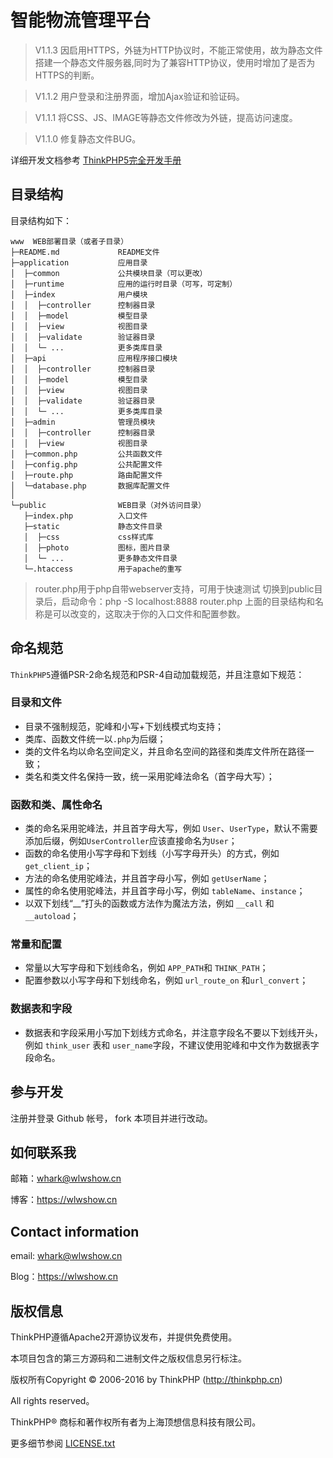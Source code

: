 智能物流管理平台
===============

> V1.1.3 因启用HTTPS，外链为HTTP协议时，不能正常使用，故为静态文件搭建一个静态文件服务器,同时为了兼容HTTP协议，使用时增加了是否为HTTPS的判断。

> V1.1.2 用户登录和注册界面，增加Ajax验证和验证码。

> V1.1.1 将CSS、JS、IMAGE等静态文件修改为外链，提高访问速度。

> V1.1.0 修复静态文件BUG。

详细开发文档参考 [ThinkPHP5完全开发手册](http://www.kancloud.cn/manual/thinkphp5)

## 目录结构

目录结构如下：

~~~
www  WEB部署目录（或者子目录）
├─README.md             README文件
├─application           应用目录
│  ├─common             公共模块目录（可以更改）
│  ├─runtime            应用的运行时目录（可写，可定制）
│  ├─index        		用户模块
│  │  ├─controller      控制器目录
│  │  ├─model           模型目录
│  │  ├─view            视图目录
│  │  ├─validate        验证器目录
│  │  └─ ...            更多类库目录
│  ├─api        		应用程序接口模块
│  │  ├─controller      控制器目录
│  │  ├─model           模型目录
│  │  ├─view            视图目录
│  │  ├─validate        验证器目录
│  │  └─ ...            更多类库目录
│  ├─admin        		管理员模块
│  │  ├─controller      控制器目录
│  │  ├─view            视图目录
│  ├─common.php         公共函数文件
│  ├─config.php         公共配置文件
│  ├─route.php          路由配置文件
│  └─database.php       数据库配置文件
│
└─public                WEB目录（对外访问目录）
   ├─index.php          入口文件
   ├─static				静态文件目录
   │  ├─css				css样式库
   │  ├─photo			图标，图片目录
   │  └─ ...			更多静态文件目录
   └─.htaccess          用于apache的重写
~~~

> router.php用于php自带webserver支持，可用于快速测试
> 切换到public目录后，启动命令：php -S localhost:8888  router.php
> 上面的目录结构和名称是可以改变的，这取决于你的入口文件和配置参数。

## 命名规范

`ThinkPHP5`遵循PSR-2命名规范和PSR-4自动加载规范，并且注意如下规范：

### 目录和文件

*   目录不强制规范，驼峰和小写+下划线模式均支持；
*   类库、函数文件统一以`.php`为后缀；
*   类的文件名均以命名空间定义，并且命名空间的路径和类库文件所在路径一致；
*   类名和类文件名保持一致，统一采用驼峰法命名（首字母大写）；

### 函数和类、属性命名
*   类的命名采用驼峰法，并且首字母大写，例如 `User`、`UserType`，默认不需要添加后缀，例如`UserController`应该直接命名为`User`；
*   函数的命名使用小写字母和下划线（小写字母开头）的方式，例如 `get_client_ip`；
*   方法的命名使用驼峰法，并且首字母小写，例如 `getUserName`；
*   属性的命名使用驼峰法，并且首字母小写，例如 `tableName`、`instance`；
*   以双下划线“__”打头的函数或方法作为魔法方法，例如 `__call` 和 `__autoload`；

### 常量和配置
*   常量以大写字母和下划线命名，例如 `APP_PATH`和 `THINK_PATH`；
*   配置参数以小写字母和下划线命名，例如 `url_route_on` 和`url_convert`；

### 数据表和字段
*   数据表和字段采用小写加下划线方式命名，并注意字段名不要以下划线开头，例如 `think_user` 表和 `user_name`字段，不建议使用驼峰和中文作为数据表字段命名。

## 参与开发
注册并登录 Github 帐号， fork 本项目并进行改动。

## 如何联系我

邮箱：whark@wlwshow.cn

博客：https://wlwshow.cn

## Contact information

email: whark@wlwshow.cn

Blog：https://wlwshow.cn

## 版权信息

ThinkPHP遵循Apache2开源协议发布，并提供免费使用。

本项目包含的第三方源码和二进制文件之版权信息另行标注。

版权所有Copyright © 2006-2016 by ThinkPHP (http://thinkphp.cn)

All rights reserved。

ThinkPHP® 商标和著作权所有者为上海顶想信息科技有限公司。

更多细节参阅 [LICENSE.txt](LICENSE.txt)